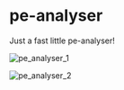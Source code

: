 # pe-analyser
Just a fast little pe-analyser!

![pe_analyser_1](https://github.com/user-attachments/assets/cc7121de-8c0a-416e-bbc5-8f405c304117)

![pe_analyser_2](https://github.com/user-attachments/assets/57d9333b-99e5-4f99-bf05-e8626256b61d)
